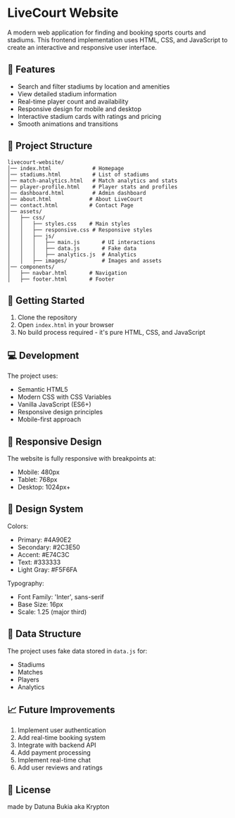 # LiveCourt Website

A modern web application for finding and booking sports courts and stadiums. This frontend implementation uses HTML, CSS, and JavaScript to create an interactive and responsive user interface.

## 🌟 Features

- Search and filter stadiums by location and amenities
- View detailed stadium information
- Real-time player count and availability
- Responsive design for mobile and desktop
- Interactive stadium cards with ratings and pricing
- Smooth animations and transitions

## 📁 Project Structure

```
livecourt-website/
│── index.html             # Homepage
│── stadiums.html          # List of stadiums
│── match-analytics.html   # Match analytics and stats
│── player-profile.html    # Player stats and profiles
│── dashboard.html         # Admin dashboard
│── about.html            # About LiveCourt
│── contact.html          # Contact Page
│── assets/
│   ├── css/
│   │   ├── styles.css    # Main styles
│   │   ├── responsive.css # Responsive styles
│   │   ├── js/
│   │   │   ├── main.js       # UI interactions
│   │   │   ├── data.js       # Fake data
│   │   │   ├── analytics.js  # Analytics
│   │   ├── images/           # Images and assets
│── components/
│   ├── navbar.html       # Navigation
│   ├── footer.html       # Footer
```

## 🚀 Getting Started

1. Clone the repository
2. Open `index.html` in your browser
3. No build process required - it's pure HTML, CSS, and JavaScript

## 💻 Development

The project uses:
- Semantic HTML5
- Modern CSS with CSS Variables
- Vanilla JavaScript (ES6+)
- Responsive design principles
- Mobile-first approach

## 📱 Responsive Design

The website is fully responsive with breakpoints at:
- Mobile: 480px
- Tablet: 768px
- Desktop: 1024px+

## 🎨 Design System

Colors:
- Primary: #4A90E2
- Secondary: #2C3E50
- Accent: #E74C3C
- Text: #333333
- Light Gray: #F5F6FA

Typography:
- Font Family: 'Inter', sans-serif
- Base Size: 16px
- Scale: 1.25 (major third)

## 🔄 Data Structure

The project uses fake data stored in `data.js` for:
- Stadiums
- Matches
- Players
- Analytics

## 📈 Future Improvements

1. Implement user authentication
2. Add real-time booking system
3. Integrate with backend API
4. Add payment processing
5. Implement real-time chat
6. Add user reviews and ratings

## 📝 License


made by Datuna Bukia aka Krypton